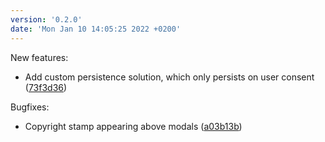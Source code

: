 ```yaml
---
version: '0.2.0'
date: 'Mon Jan 10 14:05:25 2022 +0200'
---
```


New features:

 - Add custom persistence solution, which only persists on user consent ([73f3d36](https://github.com/xbanki/go-xbanki-me/commit/73f3d36845e74ec2b0e703beb3937dc6ece0ab49))

Bugfixes:

 - Copyright stamp appearing above modals ([a03b13b](https://github.com/xbanki/go-xbanki-me/commit/a03b13b7e8e916dcf40f4b9591edd1f6b5df83d3))